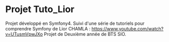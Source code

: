 # Projet Tuto_Lior
Projet développé en Symfony4.
Suivi d'une série de tutoriels pour comprendre Symfony de Lior CHAMLA : https://www.youtube.com/watch?v=UTusmVpwJXo
Projet de Deuxième année de BTS SIO.
